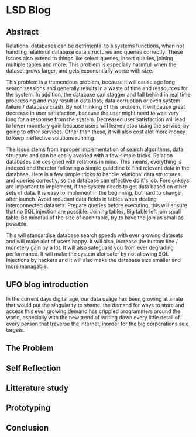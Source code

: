 # LSD Blog

## Abstract

Relational databases can be detrimental to a systems functions, when not handling relational database data structures and queries correctly. 
These issues also extend to things like select queries, insert queries, joining multiple tables and more.
This problem is especially harmfull when the dataset grows larger, and gets exponentially worse with size.

This problem is a tremendous problem, because it will cause age long search sessions and generally results in a waste of time and ressources for the system.
In addition, the database can stagger and fall behind in real time proccessing and may result in data loss, data corruption or even system failure / database crash.
By not thinking of this problem, it will cause great decrease in user satisfaction, because the user might need to wait very long for a response from the system.
Decreased user satisfaction will lead to lower monetary gain because users will leave / stop using the service, by going to other services.
Other than these, it will also cost alot more money to keep ineffective solutions running.

The issue stems from inproper implementation of search algorithms, data structure and can be easily avoided with a few simple tricks.
Relation databases are designed with relations in mind. This means, everything is indexed and therefor following a simple guideline to find relevant data in the database.
Here is a few simple tricks to handle relational data structures and queries correctly, so the database can effective do it's job.
Foreignkeys are important to implement, if the system needs to get data based on other sets of data. It is easy to implement in the beginning, but hard to change after launch.
Avoid redudant data fields in tables when dealing interconnected datasets.
Prepare queries before executing, this will ensure that no SQL injection are possible.
Joining tables, Big table left join small table. Be mindfull of the size of each table, try to have the join as small as possible.

This will standardise database search speeds with ever growing datasets and will make alot of users happy. 
It will also, increase the buttom line / monetery gain by a lot. It will also safeguard you from ever degrading performance.
It will make the system alot safer by not allowing SQL Injections by hackers and it will also make the database size smaller and more managable.


## UFO blog introduction
In the current days digital age, our data usage has been growing at a rate that would put the singularity to shame. the demand for ways to store and access this ever growing demand has crippled programmers around the world, especially with the new trend of writing down every little detail of every person that traverse the internet, inorder for the big corperations sale targets.

## The Problem


## Self Reflection

## Litterature study

## Prototyping

## Conclusion

